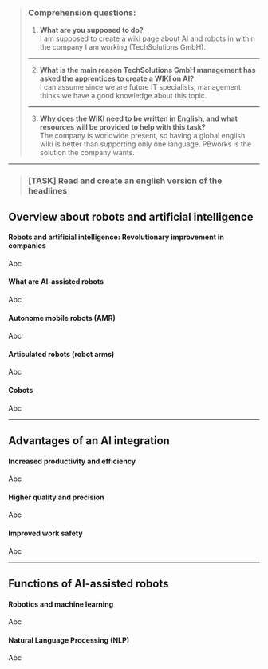 > ### Comprehension questions:
>1.	**What are you supposed to do?**<br>
    I am supposed to create a wiki page about AI and robots in within the company I am working (TechSolutions GmbH).
> ---
> 2.	**What is the main reason TechSolutions GmbH management has asked the apprentices to create a WIKI on AI?**<br>
    I can assume since we are future IT specialists, management thinks we have a good knowledge about this topic.
> ---
> 3. **Why does the WIKI need to be written in English, and what resources will be provided to help with this task?**<br>
   The company is worldwide present, so having a global english wiki is better than supporting only one language. PBworks is the solution the company wants.
---
> ### [TASK] Read and create an english version of the headlines


## Overview about robots and artificial intelligence
#### Robots and artificial intelligence: Revolutionary improvement in companies
Abc
#### What are AI-assisted robots
Abc
#### Autonome mobile robots (AMR)
Abc
#### Articulated robots (robot arms)
Abc
#### Cobots
Abc

---
## Advantages of an AI integration
#### Increased productivity and efficiency
Abc
#### Higher quality and precision
Abc
#### Improved work safety
Abc

---
## Functions of AI-assisted robots
#### Robotics and machine learning
Abc
#### Natural Language Processing (NLP)
Abc